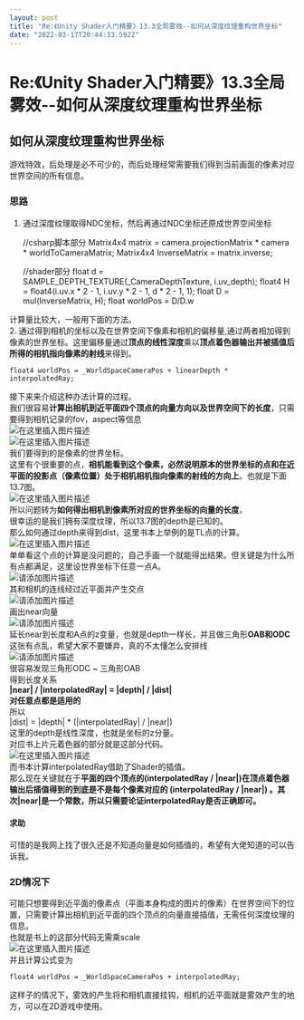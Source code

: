 ```yaml
---
layout: post
title: "Re:《Unity Shader入门精要》13.3全局雾效--如何从深度纹理重构世界坐标"
date: "2022-03-17T20:44:33.592Z"
---
```

Re:《Unity Shader入门精要》13.3全局雾效--如何从深度纹理重构世界坐标
============================================

如何从深度纹理重构世界坐标
-------------

游戏特效，后处理是必不可少的，而后处理经常需要我们得到当前画面的像素对应世界空间的所有信息。

### 思路

1.  通过深度纹理取得NDC坐标，然后再通过NDC坐标还原成世界空间坐标

    //csharp脚本部分
    Matrix4x4 matrix = camera.projectionMatrix * camera * worldToCameraMatrix;
    Matrix4x4 InverseMatrix = matrix.inverse;
    
    //shader部分
    float d = SAMPLE_DEPTH_TEXTURE(_CameraDepthTexture, i.uv_depth);
    float4 H = float4(i.uv.x * 2 - 1, i.uv.y * 2 - 1, d * 2 - 1, 1);
    float D  = mul(InverseMatrix, H);
    float worldPos = D/D.w
    

计算量比较大，一般用下面的方法。  
2\. 通过得到相机的坐标以及在世界空间下像素和相机的偏移量,通过两者相加得到像素的世界坐标。这里偏移量通过**顶点的线性深度**乘以**顶点着色器输出并被插值后所得的相机指向像素的射线**来得到。

    float4 worldPos = _WorldSpaceCameraPos + linearDepth * interpolatedRay;
    

接下来来介绍这种办法计算的过程。  
我们很容易**计算出相机到近平面四个顶点的向量方向以及世界空间下的长度**，只需要得到相机记录的fov，aspect等信息  
![在这里插入图片描述](https://img-blog.csdnimg.cn/df91cc1a3281435fb6c044ef4fdcc025.png)  
![在这里插入图片描述](https://img-blog.csdnimg.cn/7790d552eabd48e3be0e5107a860d8c2.png)  
我们要得到的是像素的世界坐标。  
这里有个很重要的点，**相机能看到这个像素，必然说明原本的世界坐标的点和在近平面的投影点（像素位置）处于相机相机指向像素的射线的方向上**。也就是下面13.7图。  
![在这里插入图片描述](https://img-blog.csdnimg.cn/c7b9743b21734f22bb8c2af1a65b63e8.png?x-oss-process=image/watermark,type_d3F5LXplbmhlaQ,shadow_50,text_Q1NETiBA5bCPcGln6aWy5YW75ZGY,size_19,color_FFFFFF,t_70,g_se,x_16)  
所以问题转为**如何得出相机到像素所对应的世界坐标的向量的长度**，  
很幸运的是我们拥有深度纹理，所以13.7图的depth是已知的。  
那么如何通过depth来得到dist，这里书本上举例的是TL点的计算。  
![在这里插入图片描述](https://img-blog.csdnimg.cn/38627d0ace66428c9a5924a35712b414.png?x-oss-process=image/watermark,type_d3F5LXplbmhlaQ,shadow_50,text_Q1NETiBA5bCPcGln6aWy5YW75ZGY,size_20,color_FFFFFF,t_70,g_se,x_16)  
单单看这个点的计算是没问题的，自己手画一个就能得出结果。但关键是为什么所有点都满足，这里设世界坐标下任意一点A。  
![请添加图片描述](https://img-blog.csdnimg.cn/53fae92a49af4105850c77bc54d36570.png?x-oss-process=image/watermark,type_d3F5LXplbmhlaQ,shadow_50,text_Q1NETiBA5bCPcGln6aWy5YW75ZGY,size_20,color_FFFFFF,t_70,g_se,x_16)  
其和相机的连线经过近平面并产生交点  
![请添加图片描述](https://img-blog.csdnimg.cn/e3d30ae65c0e4382a4a6519a7eae7ef6.png?x-oss-process=image/watermark,type_d3F5LXplbmhlaQ,shadow_50,text_Q1NETiBA5bCPcGln6aWy5YW75ZGY,size_20,color_FFFFFF,t_70,g_se,x_16)  
画出near向量  
![请添加图片描述](https://img-blog.csdnimg.cn/d8de04ee7fb644dc988e41ab40952104.png?x-oss-process=image/watermark,type_d3F5LXplbmhlaQ,shadow_50,text_Q1NETiBA5bCPcGln6aWy5YW75ZGY,size_20,color_FFFFFF,t_70,g_se,x_16)  
延长near到长度和A点的z变量，也就是depth一样长，并且做三角形**OAB和ODC**  
这张有点乱，希望大家不要嫌弃，真的不太懂怎么安排线  
![请添加图片描述](https://img-blog.csdnimg.cn/0b8120635d5741c199415d26776be884.png?x-oss-process=image/watermark,type_d3F5LXplbmhlaQ,shadow_50,text_Q1NETiBA5bCPcGln6aWy5YW75ZGY,size_20,color_FFFFFF,t_70,g_se,x_16)  
很容易发现三角形ODC ~ 三角形OAB  
得到长度关系  
**|near| / |interpolatedRay| = |depth| / |dist|  
对任意点都是适用的**  
所以  
|dist| = |depth| \* (|interpolatedRay| / |near|)  
这里的depth是线性深度，也就是坐标的z分量。  
对应书上片元着色器的部分就是这部分代码。  
![在这里插入图片描述](https://img-blog.csdnimg.cn/55c8fd3227c643518e7789dc022e4f23.png)  
而书本计算interpolatedRay借助了Shader的插值。  
那么现在关键就在于**平面的四个顶点的(interpolatedRay / |near|)在顶点着色器输出后插值得到的到底是不是每个像素对应的 (interpolatedRay / |near|) 。其次|near|是一个常数，所以只需要论证interpolatedRay是否正确即可。**

#### 求助

可惜的是我网上找了很久还是不知道向量是如何插值的，希望有大佬知道的可以告诉我。

### 2D情况下

可能只想要得到近平面的像素点（平面本身构成的图片的像素）在世界空间下的位置，只需要计算出相机到近平面的四个顶点的向量直接插值，无需任何深度纹理的信息。  
也就是书上的这部分代码无需乘scale  
![在这里插入图片描述](https://img-blog.csdnimg.cn/21d9165a0dc14f80a5e6381dc1e095df.png?x-oss-process=image/watermark,type_d3F5LXplbmhlaQ,shadow_50,text_Q1NETiBA5bCPcGln6aWy5YW75ZGY,size_17,color_FFFFFF,t_70,g_se,x_16)  
并且计算公式变为

    float4 worldPos = _WorldSpaceCameraPos + interpolatedRay;
    

这样子的情况下，雾效的产生将和相机直接挂钩，相机的近平面就是雾效产生的地方，可以在2D游戏中使用。